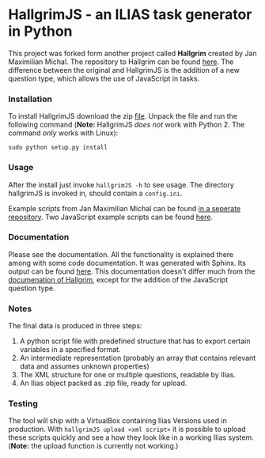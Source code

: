 # HallgrimJS - an ILIAS task generator in Python

This project was forked form another project called **Hallgrim** created by Jan Maximilian Michal. 
The repository to Hallgrim can be found [here](https://gitlab.gwdg.de/j.michal/ilias-generator).
The difference between the original and HallgrimJS is the addition of a new question type, which allows the use of JavaScript in tasks.

### Installation

To install HallgrimJS download the zip [file](https://user.informatik.uni-goettingen.de/~lukas.mayer/hallgrimJS/hallgrimJS-0.4.0.zip).
Unpack the file and run the following command (**Note:** HallgrimJS *does not* work with Python 2. The command *only* works with Linux):

```
sudo python setup.py install
```

### Usage

After the install just invoke `hallgrimJS -h` to see usage. The directory hallgrimJS
is invoked in, should contain a `config.ini`.

Example scripts from Jan Maximilian Michal can be found
[in a seperate repository](https://gitlab.gwdg.de/j.michal/ilias-scripts).
Two JavaScript example scripts can be found [here](https://user.informatik.uni-goettingen.de/~lukas.mayer/).

### Documentation

Please see the documentation. All the functionality is explained there among
with some code documentation. It was generated with Sphinx. Its output can be found
[here](http://user.informatik.uni-goettingen.de/~lukas.mayer/hallgrimJS/index.html).
This documentation doesn't differ much from the [documenation of Hallgrim](https://user.informatik.uni-goettingen.de/~j.michal/hallgrim/index.html),
except for the addition of the JavaScript question type.


### Notes

The final data is produced in three steps:

1. A python script file with predefined structure that has to export certain
   variables in a specified format.
2. An intermediate representation (probably an array that contains relevant
   data and assumes unknown properties)
3. The XML structure for one or multiple questions, readable by Ilias.
4. An Ilias object packed as .zip file, ready for upload.

### Testing

The tool will ship with a VirtualBox containing Ilias Versions used in
production. With `hallgrimJS upload <xml script>` it is possible to upload these
scripts quickly and see a how they look like in a working Ilias system.
(**Note:** the upload function is currently not working.)
